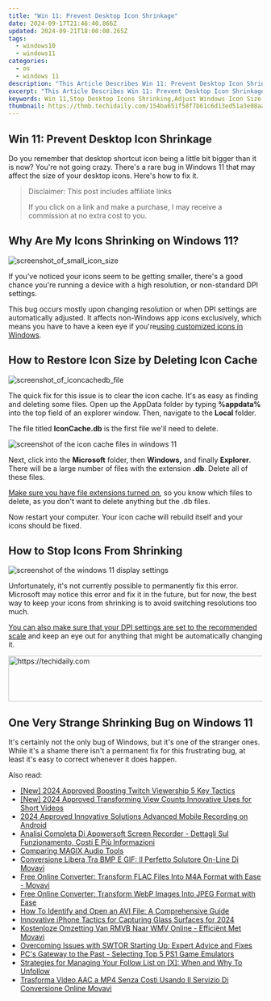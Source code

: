 ```yaml
---
title: "Win 11: Prevent Desktop Icon Shrinkage"
date: 2024-09-17T21:46:40.866Z
updated: 2024-09-21T18:00:00.265Z
tags:
  - windows10
  - windows11
categories:
  - os
  - windows 11
description: "This Article Describes Win 11: Prevent Desktop Icon Shrinkage"
excerpt: "This Article Describes Win 11: Prevent Desktop Icon Shrinkage"
keywords: Win 11,Stop Desktop Icons Shrinking,Adjust Windows Icon Size,Prevent Icons From Shrinking (Win 11),Enlarge Window Icon Size,Maintain Icons Proper Size,Keep Desktop Icon Dimensions
thumbnail: https://thmb.techidaily.com/154ba651f58f7b61c6d13ed51a3e08aab825faff32ad0111bfbaa0c8293dac8c.jpg
---
```


## Win 11: Prevent Desktop Icon Shrinkage

 Do you remember that desktop shortcut icon being a little bit bigger than it is now? You're not going crazy. There's a rare bug in Windows 11 that may affect the size of your desktop icons. Here's how to fix it.

>  Disclaimer: This post includes affiliate links
>
>  If you click on a link and make a purchase, I may receive a commission at no extra cost to you.
>

## Why Are My Icons Shrinking on Windows 11?

![screenshot_of_small_icon_size](https://static1.makeuseofimages.com/wordpress/wp-content/uploads/2023/05/screenshot_of_small_icon_size.jpg)

 If you've noticed your icons seem to be getting smaller, there's a good chance you're running a device with a high resolution, or non-standard DPI settings.

 This bug occurs mostly upon changing resolution or when DPI settings are automatically adjusted. It affects non-Windows app icons exclusively, which means you have to have a keen eye if you're[using customized icons in Windows](https://www.makeuseof.com/tag/customize-icon-windows/).

## How to Restore Icon Size by Deleting Icon Cache

![screenshot_of_iconcachedb_file](https://static1.makeuseofimages.com/wordpress/wp-content/uploads/2023/05/screenshot_of_iconcachedb_file.jpg)

 The quick fix for this issue is to clear the icon cache. It's as easy as finding and deleting some files. Open up the AppData folder by typing **%appdata%** into the top field of an explorer window. Then, navigate to the **Local** folder.

 The file titled **IconCache.db** is the first file we'll need to delete.

![screenshot of the icon cache files in windows 11](https://static1.makeuseofimages.com/wordpress/wp-content/uploads/2023/05/screenshot_of_icon_cache_windows_11.jpg)

 Next, click into the **Microsoft** folder, then **Windows,** and finally **Explorer**. There will be a large number of files with the extension **.db**. Delete all of these files.

[Make sure you have file extensions turned on](https://www.makeuseof.com/windows-11-see-file-extensions/), so you know which files to delete, as you don't want to delete anything but the .db files.

 Now restart your computer. Your icon cache will rebuild itself and your icons should be fixed.

## How to Stop Icons From Shrinking

![screenshot of the windows 11 display settings](https://static1.makeuseofimages.com/wordpress/wp-content/uploads/2023/05/screenshot_of_display_settings_windows_11.jpg)

 Unfortunately, it's not currently possible to permanently fix this error. Microsoft may notice this error and fix it in the future, but for now, the best way to keep your icons from shrinking is to avoid switching resolutions too much.

[You can also make sure that your DPI settings are set to the recommended scale](https://www.makeuseof.com/change-display-dpi-windows-11/) and keep an eye out for anything that might be automatically changing it.

<!-- affiliate ads begin -->
<a href="https://imp.i357552.net/c/5597632/1001453/11832" target="_top" id="1001453">
  <img src="//a.impactradius-go.com/display-ad/11832-1001453" border="0" alt="https://techidaily.com" width="728" height="90"/>
</a>
<img height="0" width="0" src="https://imp.i357552.net/i/5597632/1001453/11832" style="position:absolute;visibility:hidden;" border="0" />
<!-- affiliate ads end -->

## One Very Strange Shrinking Bug on Windows 11

 It's certainly not the only bug of Windows, but it's one of the stranger ones. While it's a shame there isn't a permanent fix for this frustrating bug, at least it's easy to correct whenever it does happen.

<ins class="adsbygoogle"
      style="display:block"
      data-ad-client="ca-pub-7571918770474297"
      data-ad-slot="8358498916"
      data-ad-format="auto"
      data-full-width-responsive="true"></ins>
    

<span class="atpl-alsoreadstyle">Also read:</span>
<div><ul>
<li><a href="https://screen-sharing-recording.techidaily.com/new-2024-approved-boosting-twitch-viewership-5-key-tactics/"><u>[New] 2024 Approved Boosting Twitch Viewership 5 Key Tactics</u></a></li>
<li><a href="https://youtube-lab.techidaily.com/024-approved-transforming-view-counts-innovative-uses-for-short-videos/"><u>[New] 2024 Approved Transforming View Counts Innovative Uses for Short Videos</u></a></li>
<li><a href="https://screen-sharing-recording.techidaily.com/2024-approved-innovative-solutions-advanced-mobile-recording-on-android/"><u>2024 Approved Innovative Solutions Advanced Mobile Recording on Android</u></a></li>
<li><a href="https://win11-tips.techidaily.com/analisi-completa-di-apowersoft-screen-recorder-dettagli-sul-funzionamento-costi-e-piu-informazioni/"><u>Analisi Completa Di Apowersoft Screen Recorder - Dettagli Sul Funzionamento, Costi E Più Informazioni</u></a></li>
<li><a href="https://fox-access.techidaily.com/comparing-magix-audio-tools/"><u>Comparing MAGIX Audio Tools</u></a></li>
<li><a href="https://win11-tips.techidaily.com/conversione-libera-tra-bmp-e-gif-il-perfetto-solutore-on-line-di-movavi/"><u>Conversione Libera Tra BMP E GIF: Il Perfetto Solutore On-Line Di Movavi</u></a></li>
<li><a href="https://win11-tips.techidaily.com/free-online-converter-transform-flac-files-into-m4a-format-with-ease-movavi/"><u>Free Online Converter: Transform FLAC Files Into M4A Format with Ease - Movavi</u></a></li>
<li><a href="https://win11-tips.techidaily.com/free-online-converter-transform-webp-images-into-jpeg-format-with-ease/"><u>Free Online Converter: Transform WebP Images Into JPEG Format with Ease</u></a></li>
<li><a href="https://win11-tips.techidaily.com/how-to-identify-and-open-an-avi-file-a-comprehensive-guide/"><u>How To Identify and Open an AVI File: A Comprehensive Guide</u></a></li>
<li><a href="https://some-knowledge.techidaily.com/innovative-iphone-tactics-for-capturing-glass-surfaces-for-2024/"><u>Innovative iPhone Tactics for Capturing Glass Surfaces for 2024</u></a></li>
<li><a href="https://win11-tips.techidaily.com/kostenloze-omzetting-van-rmvb-naar-wmv-online-efficient-met-movavi/"><u>Kostenloze Omzetting Van RMVB Naar WMV Online - Efficiënt Met Movavi</u></a></li>
<li><a href="https://program-issues.techidaily.com/overcoming-issues-with-swtor-starting-up-expert-advice-and-fixes/"><u>Overcoming Issues with SWTOR Starting Up: Expert Advice and Fixes</u></a></li>
<li><a href="https://screen-recording.techidaily.com/pcs-gateway-to-the-past-selecting-top-5-ps1-game-emulators/"><u>PC's Gateway to the Past - Selecting Top 5 PS1 Game Emulators</u></a></li>
<li><a href="https://techtrends.techidaily.com/strategies-for-managing-your-follow-list-on-x-when-and-why-to-unfollow/"><u>Strategies for Managing Your Follow List on [X]: When and Why To Unfollow</u></a></li>
<li><a href="https://win11-tips.techidaily.com/trasforma-video-aac-a-mp4-senza-costi-usando-il-servizio-di-conversione-online-movavi/"><u>Trasforma Video AAC a MP4 Senza Costi Usando Il Servizio Di Conversione Online Movavi</u></a></li>
</ul></div>

